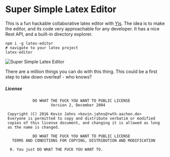 # Super Simple Latex Editor

This is a fun hackable collaborative latex editor with [Yjs](y-js.org). The idea is to make the editor, and its code very approachable for any developer. It has a nice Rest API, and a built-in directory explorer.

```
npm i -g latex-editor
# navigate to your latex project
latex-editor
```

![Super Simple Latex Editor](http://i68.tinypic.com/2gv0kr5.png)

There are a million things you can do with this thing. This could be a first step to take down overleaf - who knows?

##### License

```
            DO WHAT THE FUCK YOU WANT TO PUBLIC LICENSE
                    Version 2, December 2004
 
 Copyright (C) 2016 Kevin Jahns <kevin.jahns@rwth-aachen.de>
 Everyone is permitted to copy and distribute verbatim or modified
 copies of this license document, and changing it is allowed as long
 as the name is changed.
 
            DO WHAT THE FUCK YOU WANT TO PUBLIC LICENSE
   TERMS AND CONDITIONS FOR COPYING, DISTRIBUTION AND MODIFICATION
 
  0. You just DO WHAT THE FUCK YOU WANT TO.
 ```
